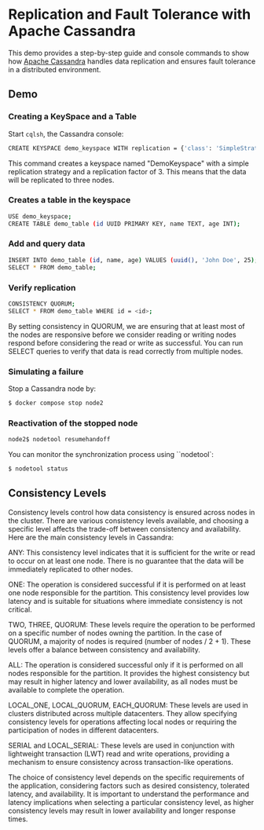 # Replication and Fault Tolerance with Apache Cassandra

This demo provides a step-by-step guide and console commands to show how
[Apache Cassandra](https://cassandra.apache.org/_/cassandra-basics.html) handles data replication and ensures fault tolerance in a distributed environment.


## Demo

### Creating a KeySpace and a Table

Start `cqlsh`, the Cassandra console:

```bash
CREATE KEYSPACE demo_keyspace WITH replication = {'class': 'SimpleStrategy', 'replication_factor': 3};
```

This command creates a keyspace named "DemoKeyspace" with a simple replication strategy and a replication factor of 3. This means that the data will be replicated to three nodes.

### Creates a table in the keyspace

```bash
USE demo_keyspace;
CREATE TABLE demo_table (id UUID PRIMARY KEY, name TEXT, age INT);
```

### Add and query data

```bash
INSERT INTO demo_table (id, name, age) VALUES (uuid(), 'John Doe', 25);
SELECT * FROM demo_table;
```

### Verify replication

```bash
CONSISTENCY QUORUM;
SELECT * FROM demo_table WHERE id = <id>;
```

By setting consistency in QUORUM, we are ensuring that at least most of the nodes are responsive before we consider reading or writing nodes respond before considering the read or write as successful. You can run SELECT queries to verify that data is read correctly from multiple nodes.


### Simulating a failure

Stop a Cassandra node by:

```bash
$ docker compose stop node2
```


### Reactivation of the stopped node

```bash
node2$ nodetool resumehandoff
```

You can monitor the synchronization process using ``nodetool`:

```bash
$ nodetool status
```

## Consistency Levels

Consistency levels control how data consistency is ensured across nodes in the cluster. There are various consistency levels available, and choosing a specific level affects the trade-off between consistency and availability. Here are the main consistency levels in Cassandra:

ANY: This consistency level indicates that it is sufficient for the write or read to occur on at least one node. There is no guarantee that the data will be immediately replicated to other nodes.

ONE: The operation is considered successful if it is performed on at least one node responsible for the partition. This consistency level provides low latency and is suitable for situations where immediate consistency is not critical.

TWO, THREE, QUORUM: These levels require the operation to be performed on a specific number of nodes owning the partition. In the case of QUORUM, a majority of nodes is required (number of nodes / 2 + 1). These levels offer a balance between consistency and availability.

ALL: The operation is considered successful only if it is performed on all nodes responsible for the partition. It provides the highest consistency but may result in higher latency and lower availability, as all nodes must be available to complete the operation.

LOCAL_ONE, LOCAL_QUORUM, EACH_QUORUM: These levels are used in clusters distributed across multiple datacenters. They allow specifying consistency levels for operations affecting local nodes or requiring the participation of nodes in different datacenters.

SERIAL and LOCAL_SERIAL: These levels are used in conjunction with lightweight transaction (LWT) read and write operations, providing a mechanism to ensure consistency across transaction-like operations.

The choice of consistency level depends on the specific requirements of the application, considering factors such as desired consistency, tolerated latency, and availability. It is important to understand the performance and latency implications when selecting a particular consistency level, as higher consistency levels may result in lower availability and longer response times.
